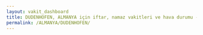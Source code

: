 ```yaml
---
layout: vakit_dashboard
title: DUDENHOFEN, ALMANYA için iftar, namaz vakitleri ve hava durumu - ilçe/eyalet seç
permalink: /ALMANYA/DUDENHOFEN/
---
```


<script type="text/javascript">
  var GLOBAL_COUNTRY = 'ALMANYA';
  var GLOBAL_CITY = 'DUDENHOFEN';
  var GLOBAL_STATE = '';
  var lat = 72;
  var lon = 21;
</script>
